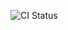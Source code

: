 ![CI Status](https://github.com/jhu-library-operations/oci-mysql/actions/workflows/ci.yaml/badge.svg)
